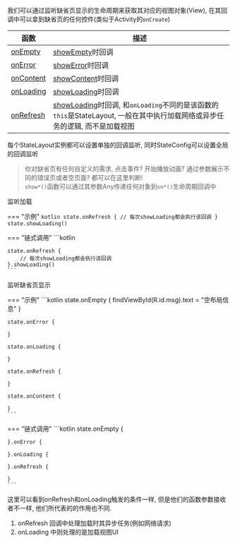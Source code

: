 我们可以通过监听缺省页显示的生命周期来获取其对应的视图对象(View), 在其回调中可以拿到缺省页的任何控件(类似于Activity的`onCreate`)

| 函数 | 描述 |
|-|-|
| [onEmpty](/api/-state-layout/com.drake.statelayout/-state-layout/on-empty.html) | [showEmpty](/api/-state-layout/com.drake.statelayout/-state-layout/show-empty.html)时回调 |
| [onError](/api/-state-layout/com.drake.statelayout/-state-layout/on-error.html) | [showError](/api/-state-layout/com.drake.statelayout/-state-layout/show-error.html)时回调 |
| [onContent](/api/-state-layout/com.drake.statelayout/-state-layout/on-content.html) | [showContent](/api/-state-layout/com.drake.statelayout/-state-layout/show-content.html)时回调 |
| [onLoading](/api/-state-layout/com.drake.statelayout/-state-layout/on-loading.html) | [showLoading](/api/-state-layout/com.drake.statelayout/-state-layout/show-loading.html)时回调 |
| [onRefresh](/api/-state-layout/com.drake.statelayout/-state-layout/on-loading.html) | [showLoading](/api/-state-layout/com.drake.statelayout/-state-layout/show-loading.html)时回调, 和`onLoading`不同的是该函数的`this`是StateLayout, 一般在其中执行加载网络或异步任务的逻辑, 而不是加载视图|

每个StateLayout实例都可以设置单独的回调监听, 同时StateConfig可以设置全局的回调监听

>  你对缺省页有任何自定义的需求, 点击事件? 开始播放动画? 通过参数展示不同的错误页或者空页面? 都可以在这里判断! <br>
>  `show*()`函数可以通过其参数Any传递任何对象到`on*()`生命周期回调中

监听加载

=== "示例"
    ```kotlin
    state.onRefresh {
        // 每次showLoading都会执行该回调
    }
    state.showLoading()
    ```

=== "链式调用"
    ```kotlin

    state.onRefresh {
        // 每次showLoading都会执行该回调
    }.showLoading()
    ```

监听缺省页显示

=== "示例"
    ```kotlin
    state.onEmpty {
        findViewById<TextView>(R.id.msg).text = "空布局信息"
    }

    state.onError {

    }

    state.onLoading {

    }

    state.onRefresh {

    }

    state.onContent {

    }
    ```

=== "链式调用"
    ```kotlin
    state.onEmpty {

    }.onError {

    }.onLoading {

    }.onRefresh {

    }
    ```

这里可以看到onRefresh和onLoading触发的条件一样, 但是他们的函数参数接收者不一样, 他们所代表的的作用也不同.

1. onRefresh 回调中处理加载时其异步任务(例如网络请求)
1. onLoading 中则处理的是加载视图UI